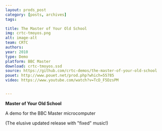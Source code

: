```yaml
---
layout: prods_post
category: [posts, archives]
tags: 

title: The Master of Your Old School
img: crtc-tmoyos.png
alt: image-alt
team: CRTC
authors: 
year: 2010
type: Demo
platform: BBC Master
download: crtc-tmoyos.ssd
source: https://github.com/crtc-demos/the-master-of-your-old-school
pouet: http://www.pouet.net/prod.php?which=55785
video: https://www.youtube.com/watch?v=TcD_F5DzsPM


---
```


**Master of Your Old School**

A demo for the BBC Master microcomputer

(The elusive updated release with "fixed" music!)
